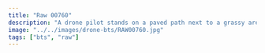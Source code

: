 ```yaml
---
title: "Raw 00760"
description: "A drone pilot stands on a paved path next to a grassy area, operating the controller with trees visible in the background."
image: "../../images/drone-bts/RAW00760.jpg"
tags: ["bts", "raw"] 
---
```

